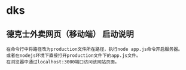 # dks
德克士外卖网页（移动端）
启动说明
--------------------------------------------------------------------------------
	在命令行中将路径改为production文件所在路径，执行node app.js命令开启服务器。
	或者在nodejs环境下直接打开production文件下的app.js文件。
	在浏览器中通过localhost:3000端口访问该网站页面。
